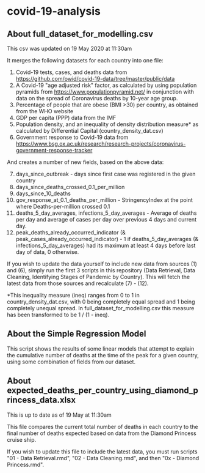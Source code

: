 # covid-19-analysis

## About full_dataset_for_modelling.csv

This csv was updated on 19 May 2020 at 11:30am

It merges the following datasets for each country into one file:

  1)  Covid-19 tests, cases, and deaths data from https://github.com/owid/covid-19-data/tree/master/public/data
  2)  A Covid-19 "age adjusted risk" factor, as calculated by using population pyramids from https://www.populationpyramid.net/ in conjunction with data on the spread of Coronavirus deaths by 10-year age group.
  3)  Percentage of people that are obese (BMI >30) per country, as obtained from the WHO website
  4)  GDP per capita (PPP) data from the IMF
  5)  Population density, and an inequality of density distribution measure* as calculated by Differential Capital (country_density_dat.csv)
  6)  Government response to Covid-19 data from https://www.bsg.ox.ac.uk/research/research-projects/coronavirus-government-response-tracker
  
And creates a number of new fields, based on the above data:

  7)  days_since_outbreak - days since first case was registered in the given country
  8)  days_since_deaths_crossed_0.1_per_million
  9)  days_since_10_deaths
  10) gov_response_at_0.1_deaths_per_million - StringencyIndex at the point where Deaths-per-million crossed 0.1
  11) deaths_5_day_averages, infections_5_day_averages - Average of deaths per day and average of cases per day over previous 4 days and current day.
  12) peak_deaths_already_occurred_indicator (& peak_cases_already_occurred_indicator) - 1 if deaths_5_day_averages (& infections_5_day_averages) had its maximum at least 4 days before last day of data, 0 otherwise.

If you wish to update the data yourself to include new data from sources (1) and (6), simply run the first 3 scripts in this repository (Data Retrieval, Data Cleaning, Identifying Stages of Pandemic by Country). This will fetch the latest data from those sources and recalculate (7) - (12).

*This inequality measure (ineq) ranges from 0 to 1 in country_density_dat.csv, with 0 being completely equal spread and 1 being completely unequal spread. In full_dataset_for_modelling.csv this measure has been transformed to be 1 / (1 - ineq).

## About the Simple Regression Model

This script shows the results of some linear models that attempt to explain the cumulative number of deaths at the time of the peak for a given country, using some combination of fields from our dataset.

## About expected_deaths_per_country_using_diamond_princess_data.xlsx

This is up to date as of 19 May at 11:30am

This file compares the current total number of deaths in each country to the final number of deaths expected based on data from the Diamond Princess cruise ship.

If you wish to update this file to include the latest data, you must run scripts "01 - Data Retrieval.rmd", "02 - Data Cleaning.rmd", and then "0x - Diamond Princess.rmd".